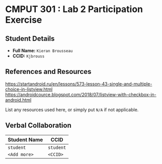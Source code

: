 # CMPUT 301 : Lab 2 Participation Exercise

## Student Details

- **Full Name:** `Kieran Brousseau`
- **CCID:** `Kjbrouss`

## References and Resources

https://startandroid.ru/en/lessons/573-lesson-43-single-and-multiple-choice-in-listview.html
https://androidcource.blogspot.com/2018/07/listview-with-checkbox-in-android.html

List any resources used here, or simply put `N/A` if not applicable.

## Verbal Collaboration

| Student Name | CCID      |
| ------------ | --------- |
| `student`    | `student` |
| `<Add more>` | `<CCID>`  |
